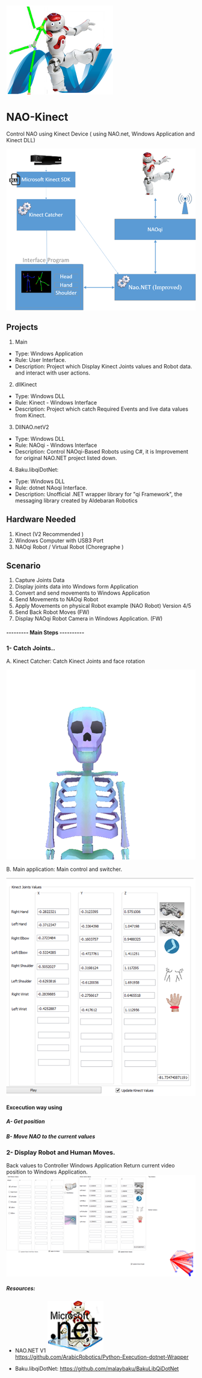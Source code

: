 ![example output](https://github.com/ArabicRobotics/NAO-Kinect/blob/master/logo3.png?raw=true)

# NAO-Kinect

Control NAO using Kinect Device ( using NAO.net, Windows Application and Kinect DLL)

![example output](https://github.com/ArabicRobotics/NAO-Kinect/blob/master/NAOKinectFlow.png?raw=true)

## Projects
1. Main
* Type: Windows Application 
* Rule: User Interface.
* Description: Project which Display Kinect Joints values and Robot data. and interact with user actions.

2. dllKinect
* Type: Windows DLL 
* Rule: Kinect - Windows Interface
* Description: Project which catch Required Events and live data values  from Kinect.

3. DllNAO.netV2
* Type: Windows DLL
* Rule: NAOqi - Windows Interface
* Description: Control NAOqi-Based Robots using C#, it is Improvement for original NAO.NET project listed down.

4. Baku.libqiDotNet:
* Type: Windows DLL
* Rule: dotnet NAoqi Interface.
* Description: Unofficial .NET wrapper library for "qi Framework", the messaging library created by Aldebaran Robotics


## Hardware Needed 
1. Kinect (V2 Recommended ) 
2. Windows Computer with USB3 Port
3. NAOqi Robot / Virtual Robot (Choregraphe )




## Scenario 

1. Capture Joints Data 
2. Display joints data into Windows form Application 
3. Convert and send movements to Windows Application 
4. Send Movements to NAOqi Robot 
5. Apply Movements on physical Robot example (NAO Robot) Version 4/5
5. Send Back Robot Moves (FW)
6. Display NAOqi Robot Camera in Windows Application. (FW)


####   ---------     Main    Steps     ----------

### 1- Catch Joints..

A. Kinect Catcher: Catch Kinect Joints and face rotation

![example output](https://github.com/ArabicRobotics/NAO-Kinect/blob/master/tumblr_o5aco3jmvd1qza1qzo1_540.gif?raw=true)


B. Main application: Main control and switcher.

![example output](https://github.com/ArabicRobotics/NAO-Kinect/blob/master/KinectValues.png?raw=true)




#### Excecution way using
##### A- Get position 
##### B- Move NAO to the current values


### 2- Display Robot and Human Moves.

Back values to Controller Windows Application 
Return current video position to Windows Application.
![example output](https://github.com/ArabicRobotics/NAO-Kinect/blob/master/Kinect-Robot.png?raw=true)


##### Resources:
* NAO.NET V1
![example output](https://github.com/ArabicRobotics/NAO-Kinect/blob/master/{8D430CE4-CCCA-4B67-AF45-5A7E8BEBDA84}.jpg?raw=true)
https://github.com/ArabicRobotics/Python-Execution-dotnet-Wrapper


* Baku.libqiDotNet: 
https://github.com/malaybaku/BakuLibQiDotNet


